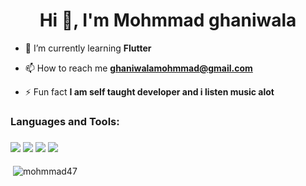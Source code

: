 <h1 align="center">Hi 👋, I'm Mohmmad ghaniwala</h1>

- 🌱 I’m currently learning **Flutter**

- 📫 How to reach me **ghaniwalamohmmad@gmail.com**

- ⚡ Fun fact **I am self taught developer and i listen music alot**

<h3 align="left">Languages and Tools:</h3>
<h3 align="left"> <img src="https://img.shields.io/badge/Visual%20Studio%20Code-0078d7.svg?style=for-the-badge&logo=visual-studio-code&logoColor=white" />  
 <img src="https://img.shields.io/badge/Flutter-%2302569B.svg?style=for-the-badge&logo=Flutter&logoColor=white" />  
 <img src="https://img.shields.io/badge/dart-%230175C2.svg?style=for-the-badge&logo=dart&logoColor=white" />  
 <img src="https://img.shields.io/badge/firebase-%23039BE5.svg?style=for-the-badge&logo=firebase" />  </h3>

<p>&nbsp;<img align="center" src="https://github-readme-stats.vercel.app/api?username=mohmmad47&show_icons=true&locale=en" alt="mohmmad47" /></p>
